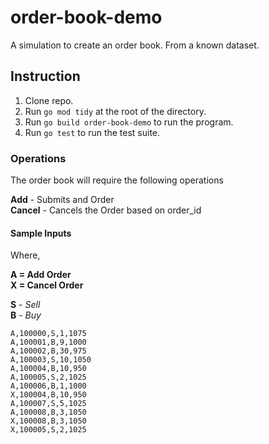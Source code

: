 # order-book-demo
A simulation to create an order book. From a known dataset.

## Instruction
1. Clone repo.
2. Run `go mod tidy` at the root of the directory.
3. Run `go build order-book-demo` to run the program.
4. Run `go test` to run the test suite.

### Operations
The order book will require the following operations

**Add** - Submits and Order  
**Cancel** - Cancels the Order based on order_id

#### Sample Inputs

Where,

**A = Add Order**    
**X = Cancel Order**

**S** - *Sell*  
**B** - *Buy*
```
A,100000,S,1,1075
A,100001,B,9,1000 
A,100002,B,30,975 
A,100003,S,10,1050 
A,100004,B,10,950 
A,100005,S,2,1025 
A,100006,B,1,1000 
X,100004,B,10,950 
A,100007,S,5,1025 
A,100008,B,3,1050 
X,100008,B,3,1050 
X,100005,S,2,1025
```

